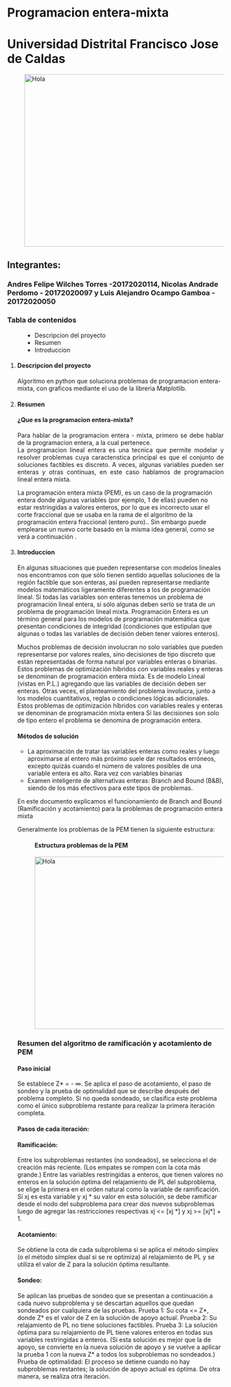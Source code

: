 # Programacion entera-mixta
<h1>Universidad Distrital Francisco Jose de Caldas</h1>
<dd>
    <img style="width: 700px; height: 400px;" src="https://user-images.githubusercontent.com/54086394/97124079-b0e06e00-16fc-11eb-934e-9f24517ca4d2.png" alt="Hola">
</dd>
<h2>Integrantes:</h2>
<h3>Andres Felipe Wilches Torres -20172020114, Nicolas Andrade Perdomo - 20172020097 y Luis Alejandro Ocampo Gamboa - 20172020050</h3>

  <dt>
            <h3>Tabla de contenidos</h3>
        </dt>
        <dd>
            <ul>
                <li>Descripcion del proyecto</li>
                <li>Resumen</li>
                <li>Introduccion</li>
            </ul>
        </dd>
<ol>
    <li>
      <h4>Descripcion del proyecto</h4>
      <p>Algoritmo en python que soluciona problemas de programacion entera-mixta, con graficos mediante el uso de la libreria Matplotlib.</p>
    </li>
  <li>
<h4>Resumen</h4>
    <h4>¿Que es la programacion entera-mixta?</h4>
        <p align="justify">Para hablar de la programacion entera - mixta, primero se debe hablar de la programacion entera, a la cual pertenece. <br> 
           La programacion lineal entera es una tecnica que permite modelar y resolver problemas cuya caracterıstica principal
           es que el conjunto de soluciones factibles es discreto. A veces, algunas variables pueden ser enteras y otras continuas, en
           este caso hablamos de programacion lineal entera mixta. 
        </p>
<p>La programación entera mixta (PEM), es un caso de la programación entera donde algunas variables (por ejemplo, 1 de ellas) pueden no estar restringidas a valores enteros, por lo que es incorrecto usar el corte fraccional que se usaba en la rama de el algoritmo de la programación entera fraccional (entero puro).. Sin embargo puede emplearse un nuevo corte basado en la misma idea general, como se verá a continuación .
</p>
 </li>
<li><h4>Introduccion</h4></li>
  <p>En algunas situaciones que pueden representarse con modelos lineales nos encontramos con que sólo tienen sentido aquellas soluciones de la región factible que son enteras, así pueden representarse mediante modelos matemáticos ligeramente diferentes a los de programación lineal. Si todas las variables son enteras tenemos un problema de programación lineal entera, si sólo algunas deben serlo se trata de un problema de programación lineal mixta. Programación Entera es un término general para los modelos de programación matemática que presentan condiciones de integridad (condiciones que estipulan que algunas o todas las variables de decisión deben tener valores enteros).

Muchos problemas de decisión involucran no solo variables que pueden representarse por valores reales, sino decisiones de tipo discreto que están representadas de forma natural por variables enteras o binarias.
Estos problemas de optimización híbridos con variables reales y enteras se denominan de programación entera mixta. Es de modelo Lineal (vistas en P.L.) agregando que las variables de decisión deben ser enteras. Otras veces, el planteamiento del problema involucra, junto a los modelos cuantitativos, reglas o condiciones lógicas adicionales.
Estos problemas de optimización híbridos con variables reales y enteras se denominan de programación mixta entera  Si las decisiones son solo de tipo entero el problema se denomina de programación entera. 
</p>
<h4>Métodos de solución</h4>
<ul>
        <li>La aproximación de tratar las variables enteras como reales y luego aproximarse al entero más
            próximo suele dar resultados erróneos, excepto quizás cuando el número de valores posibles de una variable entera es alto. Rara vez con variables binarias</li>
        <li>
            Examen inteligente de alternativas enteras: Branch and Bound (B&B), siendo de los más efectivos para este tipos de problemas.</li>
</ul>
  
En este documento explicamos el funcionamiento de Branch and Bound (Ramificación y acotamiento) para la problemas de programación entera mixta<br>

Generalmente los problemas de la PEM tienen la siguiente estructura:
<dd>
    <h4>Estructura problemas de la PEM<br></h4>
    <img style="width: 700px; height: 400px;" src="https://user-images.githubusercontent.com/54086394/97123732-1a5f7d00-16fb-11eb-8867-11a2784d379d.png" alt="Hola">
</dd>
<h3>Resumen del algoritmo de ramificación y acotamiento de PEM<br></h3>
<p> <h4>Paso inicial</h4> <p> Se establece Z* = - ∞. Se aplica el paso de acotamiento, el paso de sondeo y la prueba de optimalidad que se describe después del problema completo. Si no queda sondeado, se clasifica este problema como el único subproblema restante para realizar la primera iteración completa. </p>
</p> 
<h4>Pasos de cada iteración:</h4>
      <h4>Ramificación:</h4>
      <p>Entre los subproblemas restantes (no sondeados), se selecciona el de creación más reciente. (Los empates se rompen con la cota más grande.) Entre las variables restringidas a enteros, que tienen valores no enteros en la solución óptima del relajamiento de PL del subproblema, se elige la primera en el orden natural como la variable de ramificación. Si xj es esta variable y xj * su valor en esta solución, se debe ramificar desde el nodo del subproblema para crear dos nuevos subproblemas luego de agregar las restricciones respectivas xj <= [xj *] y
xj >= [xj*] + 1.
</p>
  <h4>Acotamiento:</h4>
  <p>Se obtiene la cota de cada subproblema si se aplica el método símplex (o el método símplex dual si se re optimiza) al relajamiento de PL y se utiliza el valor de Z para la solución óptima resultante.</p>
  <h4>Sondeo:</h4>
  <p> Se aplican las pruebas de sondeo que se presentan a continuación a cada nuevo subproblema y se descartan aquellos que quedan sondeados por cualquiera de las pruebas.
Prueba 1: Su cota <= Z*, donde Z* es el valor de Z en la solución de apoyo actual. Prueba 2: Su relajamiento de PL no tiene soluciones factibles.
Prueba 3: La solución óptima para su relajamiento de PL tiene valores enteros en todas sus variables restringidas a enteros. (Si esta solución es mejor que la de apoyo, se convierte en la nueva solución de apoyo y se vuelve a aplicar la prueba 1 con la nueva Z* a todos los subproblemas no sondeados.)
Prueba de optimalidad: El proceso se detiene cuando no hay subproblemas restantes; la solución de apoyo actual es óptima. De otra manera, se realiza otra iteración.</p>
</p>
